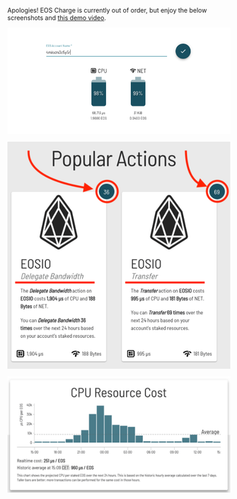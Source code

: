 Apologies! EOS Charge is currently out of order, but enjoy the below screenshots and [this demo video](https://www.youtube.com/watch?v=MS9BkH6OAXI).

![Image of AccountView](/img/eos_charge_account.png)

![Image of PopActions](/img/eos_charge_pop.png)

![Image of HourlyChart](/img/eoscharge_chart.png)
